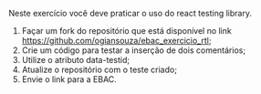 Neste exercício você deve praticar o uso do react testing library.
1) Façar um fork do repositório que está disponível no link https://github.com/ogiansouza/ebac_exercicio_rtl;
2) Crie um código para testar a inserção de dois comentários;
3) Utilize o atributo data-testid;
4) Atualize o repositório com o teste criado;
5) Envie o link para a EBAC.
